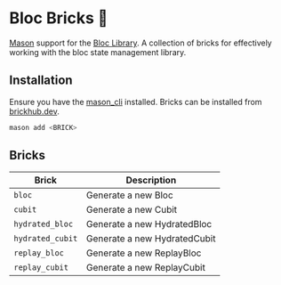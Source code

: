 # Bloc Bricks 🧱

[Mason](https://github.com/felange/mason) support for the [Bloc Library](https://bloclibrary.dev). A collection of bricks for effectively working with the bloc state management library.

## Installation

Ensure you have the [mason_cli](https://github.com/felangel/mason/tree/master/packages/mason_cli) installed. Bricks can be installed from [brickhub.dev](https://brickhub.dev).

```sh
mason add <BRICK>
```

## Bricks

| Brick            | Description                  |
| ---------------- | ---------------------------- |
| `bloc`           | Generate a new Bloc          |
| `cubit`          | Generate a new Cubit         |
| `hydrated_bloc`  | Generate a new HydratedBloc  |
| `hydrated_cubit` | Generate a new HydratedCubit |
| `replay_bloc`    | Generate a new ReplayBloc    |
| `replay_cubit`   | Generate a new ReplayCubit   |
